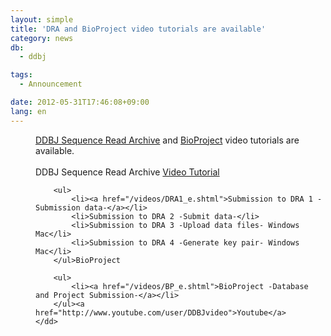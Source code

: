 ```yaml
---
layout: simple
title: 'DRA and BioProject video tutorials are available'
category: news
db:
  - ddbj

tags:
  - Announcement

date: 2012-05-31T17:46:08+09:00
lang: en
---
```


<dl>
    <dd><a href="/dra/index-e.html">DDBJ Sequence Read Archive</a> and <a href="/bioproject/index-e.html">BioProject</a> video tutorials are available.<br><br>DDBJ Sequence Read Archive <a href="/dra/video.html">Video Tutorial</a>

        <ul>
            <li><a href="/videos/DRA1_e.shtml">Submission to DRA 1 -Submission data-</a></li>
            <li>Submission to DRA 2 -Submit data-</li>
            <li>Submission to DRA 3 -Upload data files- Windows Mac</li>
            <li>Submission to DRA 4 -Generate key pair- Windows Mac</li>
        </ul>BioProject

        <ul>
            <li><a href="/videos/BP_e.shtml">BioProject -Database and Project Submission-</a></li>
        </ul><a href="http://www.youtube.com/user/DDBJvideo">Youtube</a>
    </dd>
</dl>
